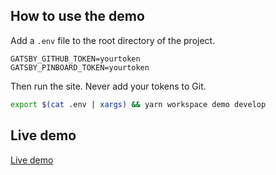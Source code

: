 ## How to use the demo

Add a `.env` file to the root directory of the project.

```
GATSBY_GITHUB_TOKEN=yourtoken
GATSBY_PINBOARD_TOKEN=yourtoken
```

Then run the site. Never add your tokens to Git.

```sh
export $(cat .env | xargs) && yarn workspace demo develop

```

## Live demo

[Live demo](https://gatsby-theme-links.netlify.com/links)
